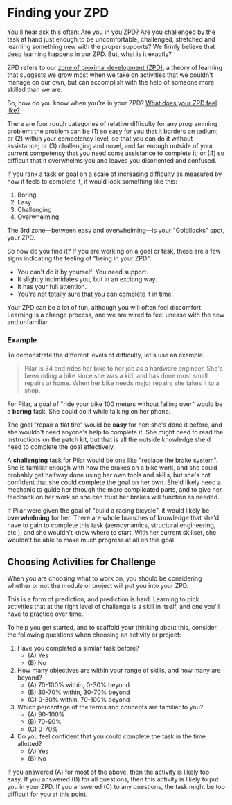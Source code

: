 # Finding your ZPD

You'll hear ask this often: Are you in you ZPD? Are you challenged by the task at hand just enough to be uncomfortable, challenged, stretched and learning something new with the proper supports? We firmly believe that deep learning happens in our ZPD. But, what is it exactly?

ZPD refers to our  [zone of proximal development \(ZPD\)](https://en.wikipedia.org/wiki/Zone_of_proximal_development), a theory of learning that suggests we grow most when we take on activities that we couldn't manage on our own, but can accomplish with the help of someone more skilled than we are.

So, how do you know when you're in your ZPD? [What does your ZPD feel like?](#finding-your-zpd)

There are four rough categories of relative difficulty for any programming problem: the problem can be \(1\) so easy for you that it borders on tedium; or \(2\)  within your competency level, so that you can do it without assistance; or \(3\) challenging and novel, and far enough outside of your current competency that you need some assistance to complete it; or \(4\) so difficult that it overwhelms you and leaves you disoriented and confused.

If you rank a task or goal on a scale of increasing difficulty as measured by how it feels to complete it, it would look something like this:

1. Boring
2. Easy
3. Challenging
4. Overwhelming

The 3rd zone—between easy and overwhelming—is your "Goldilocks" spot, your ZPD.

So how do you find it? If you are working on a goal or task, these are a few signs indicating the feeling of "being in your ZPD":

* You can't do it by yourself. You need support.
* It slightly indimidates you, but in an exciting way.
* It has your full attention.
* You're not totally sure that you can complete it in time.

Your ZPD can be a lot of fun, although you will often feel discomfort. Learning is a change process, and we are wired to feel unease with the new and unfamiliar.

### Example

To demonstrate the different levels of difficulty, let's use an example.

> Pilar is 34 and rides her bike to her job as a hardware engineer. She's been riding a bike since she was a kid, and has done most small repairs at home. When her bike needs major repairs she takes it to a shop.

For Pilar, a goal of "ride your bike 100 meters without falling over" would be a **boring** task. She could do it while talking on her phone.

The goal "repair a flat tire" would be **easy** for her: she's done it before, and she wouldn't need anyone's help to complete it. She might need to read the instructions on the patch kit, but that is all the outside knowledge she'd need to complete the goal effectively.

A **challenging** task for Pilar would be one like "replace the brake system". She is familiar enough with how the brakes on a bike work, and she could probably get halfway done using her own tools and skills, but she's not confident that she could complete the goal on her own. She'd likely need a mechanic to guide her through the more complicated parts, and to give her feedback on her work so she can trust her brakes will function as needed.

If Pilar were given the goal of "build a racing bicycle", it would likely be **overwhelming** for her. There are whole branches of knowledge that she'd have to gain to complete this task \(aerodynamics, structural engineering, etc.\), and she wouldn't know where to start. With her current skillset, she wouldn't be able to make much progress at all on this goal.

## Choosing Activities for Challenge

When you are choosing what to work on, you should be considering whether or not the module or project will put you into your ZPD.

This is a form of prediction, and prediction is hard. Learning to pick activities that at the right level of challenge is a skill in itself, and one you'll have to practice over time.

To help you get started, and to scaffold your thinking about this, consider the following questions when choosing an activity or project:

1. Have you completed a similar task before?
   * \(A\) Yes
   * \(B\) No
2. How many objectives are within your range of skills, and how many are beyond?
   * \(A\) 70-100% within, 0-30% beyond
   * \(B\) 30-70% within, 30-70% beyond
   * \(C\) 0-30% within, 70-100% beyond
3. Which percentage of the terms and concepts are familiar to you?
   * \(A\) 90-100%
   * \(B\) 70-90%
   * \(C\) 0-70%
4. Do you feel confident that you could complete the task in the time allotted?
   * \(A\) Yes
   * \(B\) No

If you answered \(A\) for most of the above, then the activity is likely too easy. If you answered \(B\) for all questions, then this activity is likely to put you in your ZPD. If you answered \(C\) to any questions, the task might be too difficult for you at this point.

